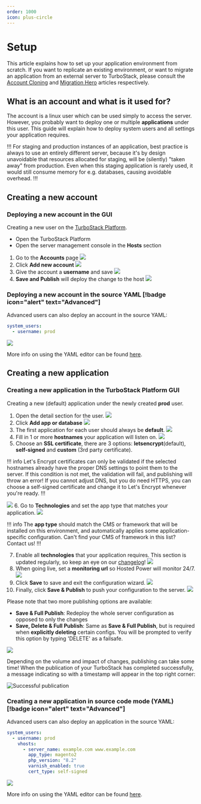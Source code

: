 ```yaml
---
order: 1000
icon: plus-circle
---
```

# Setup

This article explains how to set up your application environment from scratch. If you want to replicate an existing environment, or want to migrate an application from an external server to TurboStack, please consult the [Account Cloning](accountclone.md) and [Migration Hero](migrationhero.md) articles respectively.

## What is an account and what is it used for?

The account is a linux user which can be used simply to access the server. However, you probably want to deploy one or multiple **applications** under this user. This guide will explain how to deploy system users and all settings your application requires.

!!!
For staging and production instances of an application, best practice is always to use an entirely different server, because it's by design unavoidable that resources allocated for staging, will be (silently) "taken away" from production. Even when this staging application is rarely used, it would still consume memory for e.g. databases, causing avoidable overhead.
!!!

## Creating a new account

### Deploying a new account in the GUI

Creating a new user on the [TurboStack Platform](https://my.turbostack.app "TurboStack Platform").

* Open the TurboStack Platform
* Open the server management console in the **Hosts** section

1. Go to the **Accounts** page
![](../../../img/turbostackapp/newapp/tsa_user1.png)
2. Click **Add new account**
![](../../../img/turbostackapp/newapp/tsa_user2.png)
3. Give the account a **username** and save
![](../../../img/turbostackapp/newapp/tsa_user3.png)
4. **Save and Publish** will deploy the change to the host
![](../../../img/turbostackapp/newapp/tsa_user4.png)
### Deploying a new account in the source YAML [!badge icon="alert" text="Advanced"]

Advanced users can also deploy an account in the source YAML:

```yaml
system_users:
  - username: prod
```

![](../../../img/turbostackapp/newapp/tsa_user5.png)

More info on using the YAML editor can be found [here](../yaml.md).

## Creating a new application

### Creating a new application in the TurboStack Platform GUI

Creating a new (default) application under the newly created **prod** user.

1. Open the detail section for the user.
![](../../../img/turbostackapp/newapp/tsa_app1.png)
2. Click **Add app or database**
![](../../../img/turbostackapp/newapp/tsa_app2.png)
3. The first application for each user should always be **default**.
![](../../../img/turbostackapp/newapp/tsa_app3.png)
4. Fill in 1 or more **hostnames** your application will listen on.
![](../../../img/turbostackapp/newapp/tsa_appX.png)
5. Choose an **SSL certificate**, there are 3 options: **letsencrypt**(default), **self-signed** and **custom** (3rd party certificate).

!!! info
Let's Encrypt certificates can only be validated if the selected hostnames already have the proper DNS settings to point them to the server. If this condition is not met, the validation will fail, and publishing will throw an error! If you cannot adjust DNS, but you do need HTTPS, you can choose a self-signed certificate and change it to Let's Encrypt whenever you're ready. 
!!!

![](../../../img/turbostackapp/newapp/tsa_app4.png)
6. Go to **Technologies** and set the app type that matches your application.
![](../../../img/turbostackapp/newapp/tsa_app5.png)

!!! info
The **app type** should match the CMS or framework that will be installed on this environment, and automatically applies some application-specific configuration. Can't find your CMS of framework in this list? Contact us!
!!!

7. Enable all **technologies** that your application requires. This section is updated regularly, so keep an eye on our [changelog](../../changelog.md)!
![](../../../img/turbostackapp/newapp/tsa_app6.png)
8. When going live, set a **monitoring url** so Hosted Power will monitor 24/7.
![](../../../img/turbostackapp/newapp/tsa_app7.png)
9. Click **Save** to save and exit the configuration wizard.
![](../../../img/turbostackapp/newapp/tsa_app8.png)
10. Finally, click **Save & Publish** to push your configuration to the server.
![](../../../img/turbostackapp/newapp/tsa_app9.png)

Please note that two more publishing options are available:

- **Save & Full Publish**: Redeploy the whole server configuration as opposed to only the changes
- **Save, Delete & Full Publish**: Same as **Save & Full Publish**, but is required when **explicitly deleting** certain configs. You will be prompted to verify this option by typing 'DELETE' as a failsafe.

![](../../../img/turbostackapp/newapp/tsa_app10.png)

Depending on the volume and impact of changes, publishing can take some time! When the publication of your TurboStack has completed successfully, a message indicating so with a timestamp will appear in the top right corner:

![Successful publication](../../../img/turbostackapp/newapp/publishsuccess.png)

### Creating a new application in source code mode (YAML) [!badge icon="alert" text="Advanced"]

Advanced users can also deploy an application in the source YAML:

```yaml
system_users:
  - username: prod
    vhosts:
      - server_name: example.com www.example.com
        app_type: magento2
        php_version: "8.2"
        varnish_enabled: true
        cert_type: self-signed
```

![](../../../img/turbostackapp/newapp/tsa_app11.png)

More info on using the YAML editor can be found [here](../yaml.md).


